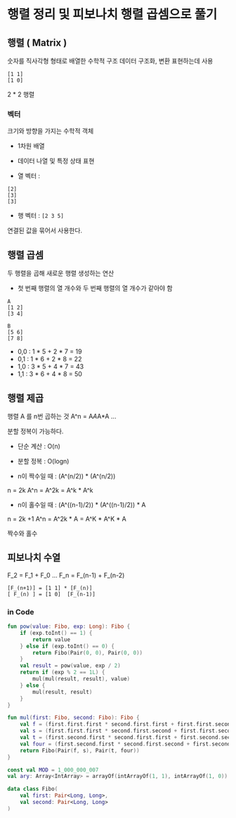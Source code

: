 # 행렬 정리 및 피보나치 행렬 곱셈으로 풀기

## 행렬 ( Matrix )

숫자를 직사각형 형태로 배열한 수학적 구조
데이터 구조화, 변환 표현하는데 사용

```
[1 1]
[1 0]
```
2 * 2 행렬

### 벡터

크기와 방향을 가지는 수학적 객체
- 1차원 배열
- 데이터 나열 및 특정 상태 표현

- 열 벡터 :
```
[2]
[3]
[3]
```
- 행 벡터 :
`[2 3 5]`

연결된 값을 묶어서 사용한다.

## 행렬 곱셈

두 행렬을 곱해 새로운 행렬 생성하는 연산

- 첫 번째 행렬의 열 개수와 두 번째 행렬의 열 개수가 같아야 함

```
A
[1 2]
[3 4]

B
[5 6]
[7 8]
```

- 0,0 : 1 * 5 + 2 * 7 = 19
- 0,1 : 1 * 6 + 2 * 8 = 22
- 1,0 : 3 * 5 + 4 * 7 = 43
- 1,1 : 3 * 6 + 4 * 8 = 50

## 행렬 제곱

행렬 A 를 n번 곱하는 것
A^n = A*A*A*A ...

분할 정복이 가능하다.

- 단순 계산 : O(n)
- 분할 정복 : O(logn)

- n이 짝수일 때 : (A^(n/2)) * (A^(n/2))

n = 2k
A^n = A^2k = A^k * A^k

- n이 홀수일 때 : (A^((n-1)/2)) * (A^((n-1)/2)) * A

n = 2k +1
A^n = A^2k * A = A^K * A^K * A

짝수와 홀수

## 피보나치 수열 

F_2 = F_1 + F_0
...
F_n = F_(n-1) + F_(n-2)

```
[F_(n+1)] = [1 1] * [F_(n)] 
[ F_(n) ] = [1 0]  [F_(n-1)]
```

### in Code

```kotlin
fun pow(value: Fibo, exp: Long): Fibo {
    if (exp.toInt() == 1) {
        return value
    } else if (exp.toInt() == 0) {
        return Fibo(Pair(0, 0), Pair(0, 0))
    }
    val result = pow(value, exp / 2)
    return if (exp % 2 == 1L) {
        mul(mul(result, result), value)
    } else {
        mul(result, result)
    }
}

fun mul(first: Fibo, second: Fibo): Fibo {
    val f = (first.first.first * second.first.first + first.first.second * second.second.first)%MOD
    val s = (first.first.first * second.first.second + first.first.second * second.second.second)%MOD
    val t = (first.second.first * second.first.first + first.second.second * second.second.first)%MOD
    val four = (first.second.first * second.first.second + first.second.second * second.second.second)%MOD
    return Fibo(Pair(f, s), Pair(t, four))
}

const val MOD = 1_000_000_007
val ary: Array<IntArray> = arrayOf(intArrayOf(1, 1), intArrayOf(1, 0))

data class Fibo(
    val first: Pair<Long, Long>,
    val second: Pair<Long, Long>
)
```
